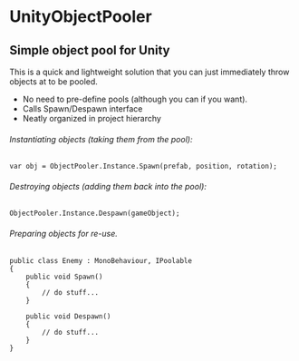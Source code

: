 # UnityObjectPooler
## Simple object pool for Unity

This is a quick and lightweight solution that you can just immediately throw objects at to be pooled. 

 - No need to pre-define pools (although you can if you want).
 - Calls Spawn/Despawn interface
 - Neatly organized in project hierarchy

###### Instantiating objects (taking them from the pool):
```
var obj = ObjectPooler.Instance.Spawn(prefab, position, rotation);
```

###### Destroying objects (adding them back into the pool):
```
ObjectPooler.Instance.Despawn(gameObject);   
```

###### Preparing objects for re-use. 
```
public class Enemy : MonoBehaviour, IPoolable
{
    public void Spawn()
    {
        // do stuff...
    }

    public void Despawn()
    {
        // do stuff...
    }
}
```
